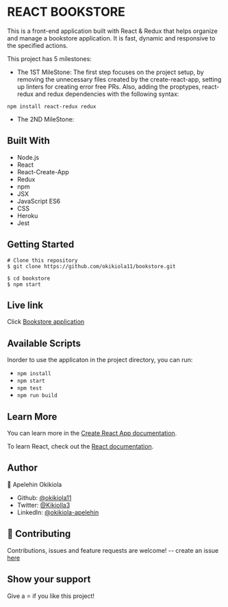# REACT BOOKSTORE

This is a front-end application built with React & Redux that helps organize and manage a bookstore application. It is fast, dynamic and responsive to the specified actions.

This project has 5 milestones:
- The 1ST MileStone: The first step focuses on the project setup, by removing the unnecessary files created by the create-react-app, setting up linters for creating error free PRs. Also, adding the proptypes, react-redux and redux dependencies with the following syntax:

``` 
npm install react-redux redux 
```

- The 2ND MileStone:

## Built With
- Node.js
- React
- React-Create-App
- Redux
- npm
- JSX
- JavaScript ES6
- CSS
- Heroku
- Jest

## Getting Started
```
# Clone this repository
$ git clone https://github.com/okikiola11/bookstore.git

$ cd bookstore
$ npm start
```

## Live link
Click <a href="https://booksttore.herokuapp.com/">Bookstore application</a>

## Available Scripts

Inorder to use the applicaton in the project directory, you can run:

- `npm install`
- `npm start`
- `npm test`
- `npm run build`

## Learn More

You can learn more in the [Create React App documentation](https://facebook.github.io/create-react-app/docs/getting-started).

To learn React, check out the [React documentation](https://reactjs.org/).


## Author

👤 Apelehin Okikiola

- Github: [@okikiola11](https://github.com/okikiola11)
- Twitter: [@Kikiolla3](https://twitter.com/Kikiolla3)
- LinkedIn: [@okikiola-apelehin](https://www.linkedin.com/in/okikiola-apelehin-459008122/)


## 🤝 Contributing
 Contributions, issues and feature requests are welcome!
 -- create an issue <a href="https://github.com/okikiola11/bookstore/issues">here</a>

## Show your support 
Give a ⭐️ if you like this project!
